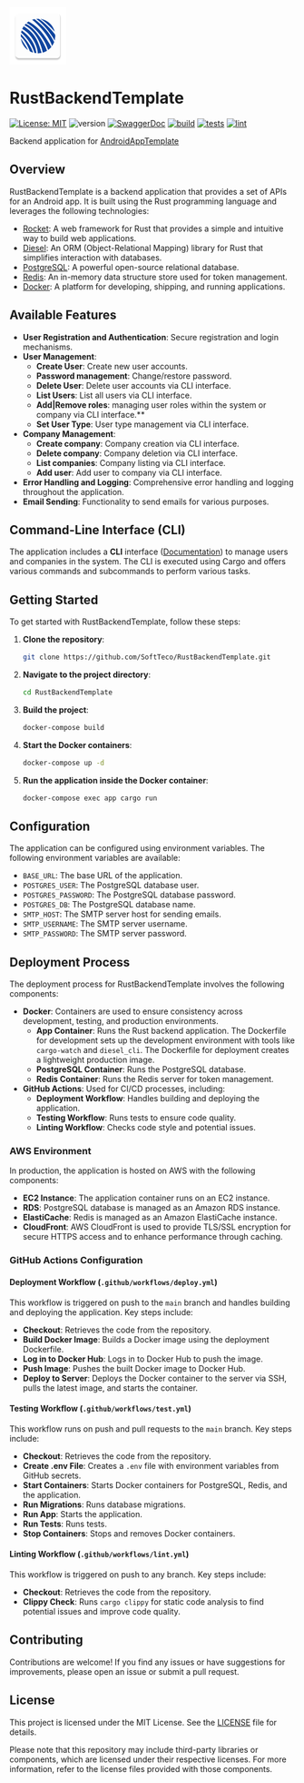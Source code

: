 <img src="doc/logo.png" alt="icon" width="100"/>

# RustBackendTemplate

[![License: MIT](https://img.shields.io/badge/license-MIT-yellow)](https://opensource.org/licenses/MIT)
![version](https://img.shields.io/badge/dynamic/toml?url=https://raw.githubusercontent.com/SoftTeco/RustBackendTemplate/main/Cargo.toml&query=$.package.version&label=version&color=green)
[![SwaggerDoc](https://img.shields.io/badge/SwaggerDoc-brightgreen)](https://d1bdrzgyyyb9eu.cloudfront.net/swagger-ui/index.html)
[![build](https://github.com/SoftTeco/RustBackendTemplate/actions/workflows/deploy.yml/badge.svg)](https://github.com/SoftTeco/RustBackendTemplate/actions/workflows/deploy.yml)
[![tests](https://github.com/SoftTeco/RustBackendTemplate/actions/workflows/test.yml/badge.svg)](https://github.com/SoftTeco/RustBackendTemplate/actions/workflows/test.yml)
[![lint](https://github.com/SoftTeco/RustBackendTemplate/actions/workflows/lint.yml/badge.svg)](https://github.com/SoftTeco/RustBackendTemplate/actions/workflows/lint.yml)

Backend application for [AndroidAppTemplate](https://github.com/SoftTeco/AndroidAppTemplate)

## Overview

RustBackendTemplate is a backend application that provides a set of APIs for an Android app. It is built using the Rust programming language and leverages the following technologies:

- [Rocket](https://rocket.rs/): A web framework for Rust that provides a simple and intuitive way to build web applications.
- [Diesel](https://diesel.rs/): An ORM (Object-Relational Mapping) library for Rust that simplifies interaction with databases.
- [PostgreSQL](https://www.postgresql.org/): A powerful open-source relational database.
- [Redis](https://redis.io/): An in-memory data structure store used for token management.
- [Docker](https://www.docker.com/): A platform for developing, shipping, and running applications.

## Available Features

- **User Registration and Authentication**: Secure registration and login mechanisms.
- **User Management**:
  - **Create User**: Create new user accounts.
  - **Password management**: Change/restore password.
  - **Delete User**: Delete user accounts via CLI interface.
  - **List Users**: List all users via CLI interface.
  - **Add|Remove roles**: managing user roles within the system or company via CLI interface.**
  - **Set User Type**: User type management via CLI interface.
- **Company Management**:
  - **Create company**: Company creation via CLI interface.
  - **Delete company**: Company deletion via CLI interface.
  - **List companies**: Company listing via CLI interface.
  - **Add user**: Add user to company via CLI interface.
- **Error Handling and Logging**: Comprehensive error handling and logging throughout the application.
- **Email Sending**: Functionality to send emails for various purposes.

## Command-Line Interface (CLI)

The application includes a **CLI** interface ([Documentation](doc/CLI.md)) to manage users and companies in the system. The CLI is executed using Cargo and offers various commands and subcommands to perform various tasks.

## Getting Started

To get started with RustBackendTemplate, follow these steps:

1. **Clone the repository**:
   ```sh
   git clone https://github.com/SoftTeco/RustBackendTemplate.git
   ```
2. **Navigate to the project directory**:
   ```sh
   cd RustBackendTemplate
   ```
3. **Build the project**:
   ```sh
   docker-compose build
   ```
4. **Start the Docker containers**:
   ```sh
   docker-compose up -d
   ```
5. **Run the application inside the Docker container**:
   ```sh
   docker-compose exec app cargo run
   ```

## Configuration

The application can be configured using environment variables. The following environment variables are available:

- `BASE_URL`: The base URL of the application.
- `POSTGRES_USER`: The PostgreSQL database user.
- `POSTGRES_PASSWORD`: The PostgreSQL database password.
- `POSTGRES_DB`: The PostgreSQL database name.
- `SMTP_HOST`: The SMTP server host for sending emails.
- `SMTP_USERNAME`: The SMTP server username.
- `SMTP_PASSWORD`: The SMTP server password.

## Deployment Process

The deployment process for RustBackendTemplate involves the following components:

- **Docker**: Containers are used to ensure consistency across development, testing, and production environments.
  - **App Container**: Runs the Rust backend application. The Dockerfile for development sets up the development environment with tools like `cargo-watch` and `diesel_cli`. The Dockerfile for deployment creates a lightweight production image.
  - **PostgreSQL Container**: Runs the PostgreSQL database.
  - **Redis Container**: Runs the Redis server for token management.
- **GitHub Actions**: Used for CI/CD processes, including:
  - **Deployment Workflow**: Handles building and deploying the application.
  - **Testing Workflow**: Runs tests to ensure code quality.
  - **Linting Workflow**: Checks code style and potential issues.

### AWS Environment

In production, the application is hosted on AWS with the following components:

- **EC2 Instance**: The application container runs on an EC2 instance.
- **RDS**: PostgreSQL database is managed as an Amazon RDS instance.
- **ElastiCache**: Redis is managed as an Amazon ElastiCache instance.
- **CloudFront**: AWS CloudFront is used to provide TLS/SSL encryption for secure HTTPS access and to enhance performance through caching.

### GitHub Actions Configuration

#### Deployment Workflow (`.github/workflows/deploy.yml`)

This workflow is triggered on push to the `main` branch and handles building and deploying the application. Key steps include:

- **Checkout**: Retrieves the code from the repository.
- **Build Docker Image**: Builds a Docker image using the deployment Dockerfile.
- **Log in to Docker Hub**: Logs in to Docker Hub to push the image.
- **Push Image**: Pushes the built Docker image to Docker Hub.
- **Deploy to Server**: Deploys the Docker container to the server via SSH, pulls the latest image, and starts the container.

#### Testing Workflow (`.github/workflows/test.yml`)

This workflow runs on push and pull requests to the `main` branch. Key steps include:

- **Checkout**: Retrieves the code from the repository.
- **Create .env File**: Creates a `.env` file with environment variables from GitHub secrets.
- **Start Containers**: Starts Docker containers for PostgreSQL, Redis, and the application.
- **Run Migrations**: Runs database migrations.
- **Run App**: Starts the application.
- **Run Tests**: Runs tests.
- **Stop Containers**: Stops and removes Docker containers.

#### Linting Workflow (`.github/workflows/lint.yml`)

This workflow is triggered on push to any branch. Key steps include:

- **Checkout**: Retrieves the code from the repository.
- **Clippy Check**: Runs `cargo clippy` for static code analysis to find potential issues and improve code quality.

## Contributing

Contributions are welcome! If you find any issues or have suggestions for improvements, please open an issue or submit a pull request.

## License

This project is licensed under the MIT License. See the [LICENSE](LICENSE) file for details.

Please note that this repository may include third-party libraries or components, which are licensed under their respective licenses. For more information, refer to the license files provided with those components.